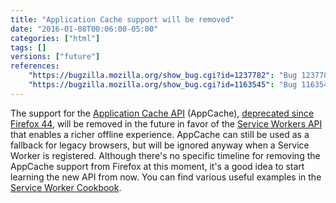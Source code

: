 ```yaml
---
title: "Application Cache support will be removed"
date: "2016-01-08T00:06:00-05:00"
categories: ["html"]
tags: []
versions: ["future"]
references:
    "https://bugzilla.mozilla.org/show_bug.cgi?id=1237782": "Bug 1237782 - Remove support for appcache"
    "https://bugzilla.mozilla.org/show_bug.cgi?id=1163545": "Bug 1163545 - Bypass AppCache completely when Service Workers supported & registered"
---
```

The support for the [Application Cache API](https://developer.mozilla.org/en-US/docs/Web/HTML/Using_the_application_cache) (AppCache), [deprecated since Firefox 44](https://www.fxsitecompat.com/en-US/docs/2015/application-cache-api-has-been-deprecated/), will be removed in the future in favor of the [Service Workers API](https://developer.mozilla.org/en-US/docs/Web/API/Service_Worker_API) that enables a richer offline experience. AppCache can still be used as a fallback for legacy browsers, but will be ignored anyway when a Service Worker is registered. Although there's no specific timeline for removing the AppCache support from Firefox at this moment, it's a good idea to start learning the new API from now. You can find various useful examples in the [Service Worker Cookbook](https://serviceworke.rs/).
